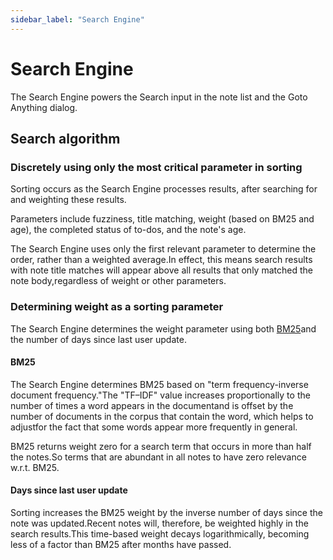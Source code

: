 ```yaml
---
sidebar_label: "Search Engine"
---
```


# Search Engine

The Search Engine powers the Search input in the note list and the Goto Anything dialog.

## Search algorithm

### Discretely using only the most critical parameter in sorting

Sorting occurs as the Search Engine processes results, after searching for and weighting these results.

Parameters include fuzziness, title matching, weight (based on BM25 and age), the completed status of to-dos, and the note's age.

The Search Engine uses only the first relevant parameter to determine the order, rather than a weighted average.In effect, this means search results with note title matches will appear above all results that only matched the note body,regardless of weight or other parameters.

### Determining weight as a sorting parameter

The Search Engine determines the weight parameter using both [BM25](https://en.wikipedia.org/wiki/Okapi_BM25)and the number of days since last user update.

#### BM25

The Search Engine determines BM25 based on "term frequency-inverse document frequency."The "TF–IDF" value increases proportionally to the number of times a word appears in the documentand is offset by the number of documents in the corpus that contain the word, which helps to adjustfor the fact that some words appear more frequently in general.

BM25 returns weight zero for a search term that occurs in more than half the notes.So terms that are abundant in all notes to have zero relevance w.r.t. BM25.

#### Days since last user update

Sorting increases the BM25 weight by the inverse number of days since the note was updated.Recent notes will, therefore, be weighted highly in the search results.This time-based weight decays logarithmically, becoming less of a factor than BM25 after months have passed.